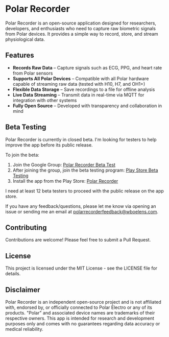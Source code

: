 # Polar Recorder

Polar Recorder is an open-source application designed for researchers, developers, and enthusiasts who need to capture raw biometric signals from Polar devices. It provides a simple way to record, store, and stream physiological data.

## Features

- **Records Raw Data** – Capture signals such as ECG, PPG, and heart rate from Polar sensors
- **Supports All Polar Devices** – Compatible with all Polar hardware capable of streaming raw data (tested with H10, H7, and OH1+)
- **Flexible Data Storage** – Save recordings to a file for offline analysis
- **Live Data Streaming** – Transmit data in real-time via MQTT for integration with other systems
- **Fully Open Source** – Developed with transparency and collaboration in mind

## Beta Testing

Polar Recorder is currently in closed beta. I'm looking for testers to help improve the app before its public release.

To join the beta:

1. Join the Google Group: [Polar Recorder Beta Test](https://groups.google.com/g/polar-recorder-beta-test)
2. After joining the group, join the beta testing program: [Play Store Beta Testing](https://play.google.com/apps/testing/com.wboelens.polarrecorder)
3. Install the app from the Play Store: [Polar Recorder](https://play.google.com/store/apps/details?id=com.wboelens.polarrecorder)

I need at least 12 beta testers to proceed with the public release on the app store.

If you have any feedback/questions, please let me know via opening an issue or sending me an email at polarrecorderfeedback@wboelens.com.

## Contributing

Contributions are welcome! Please feel free to submit a Pull Request.

## License

This project is licensed under the MIT License - see the LICENSE file for details.

## Disclaimer

Polar Recorder is an independent open-source project and is not affiliated with, endorsed by, or officially connected to Polar Electro or any of its products. "Polar" and associated device names are trademarks of their respective owners. This app is intended for research and development purposes only and comes with no guarantees regarding data accuracy or medical reliability.
